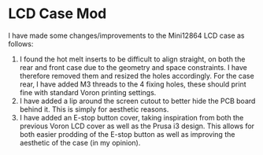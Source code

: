 # LCD Case Mod

I have made some changes/improvements to the Mini12864 LCD case as follows:
1. I found the hot melt inserts to be difficult to align straight, on both the rear and front case due to the geometry and space constraints. I have therefore removed them and resized the holes accordingly. For the case rear, I have added M3 threads to the 4 fixing holes, these should print fine with standard Voron printing settings.  
2. I have added a lip around the screen cutout to better hide the PCB board behind it. This is simply for aesthetic reasons.
3. I have added an E-stop button cover, taking inspiration from both the previous Voron LCD cover as well as the Prusa i3 design. This allows for both easier prodding of the E-stop button as well as improving the aesthetic of the case (in my opinion).
